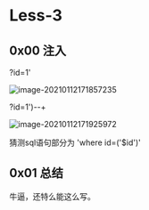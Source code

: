 # Less-3

## 0x00 注入

?id=1'

![image-20210112171857235](D:\WEB安全\笔记\image\image-20210112171857235.png)

?id=1')--+

![image-20210112171925972](D:\WEB安全\笔记\image\image-20210112171925972.png)

猜测sql语句部分为 'where id=('$id')'

## 0x01 总结

牛逼，还特么能这么写。